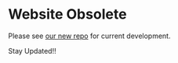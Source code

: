 Website  Obsolete
=================

Please see [our new repo](https://github.com/Inboxen/Inboxen) for current development.

Stay Updated!!
